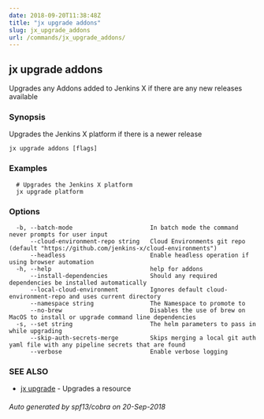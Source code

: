 ```yaml
---
date: 2018-09-20T11:38:48Z
title: "jx upgrade addons"
slug: jx_upgrade_addons
url: /commands/jx_upgrade_addons/
---
```

## jx upgrade addons

Upgrades any Addons added to Jenkins X if there are any new releases available

### Synopsis

Upgrades the Jenkins X platform if there is a newer release

```
jx upgrade addons [flags]
```

### Examples

```
  # Upgrades the Jenkins X platform
  jx upgrade platform
```

### Options

```
  -b, --batch-mode                      In batch mode the command never prompts for user input
      --cloud-environment-repo string   Cloud Environments git repo (default "https://github.com/jenkins-x/cloud-environments")
      --headless                        Enable headless operation if using browser automation
  -h, --help                            help for addons
      --install-dependencies            Should any required dependencies be installed automatically
      --local-cloud-environment         Ignores default cloud-environment-repo and uses current directory 
      --namespace string                The Namespace to promote to
      --no-brew                         Disables the use of brew on MacOS to install or upgrade command line dependencies
  -s, --set string                      The helm parameters to pass in while upgrading
      --skip-auth-secrets-merge         Skips merging a local git auth yaml file with any pipeline secrets that are found
      --verbose                         Enable verbose logging
```

### SEE ALSO

* [jx upgrade](/commands/jx_upgrade/)	 - Upgrades a resource

###### Auto generated by spf13/cobra on 20-Sep-2018
